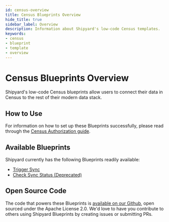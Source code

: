 ```yaml
---
id: census-overview
title: Census Blueprints Overview
hide_title: true
sidebar_label: Overview
description: Information about Shipyard's low-code Census templates.
keywords:
- census
- blueprint
- template
- overview
---
```


# Census Blueprints Overview

Shipyard's low-code Census blueprints allow users to connect their data in Census to the rest of their modern data stack.


## How to Use
For information on how to set up these Blueprints successfully, please read through the [Census Authorization guide](census-authorization.md).


## Available Blueprints
Shipyard currently has the following Blueprints readily available: 
- [Trigger Sync](census-trigger-sync.md)
- [Check Sync Status (Deprecated)](census-check-sync-status.md)

## Open Source Code
The code that powers these Blueprints is [available on our Github](https://github.com/shipyardapp/shipyard-blueprints/tree/main/shipyard_blueprints/census), open sourced under the Apache License 2.0. We'd love to have you contribute to others using Shipyard Blueprints by creating issues or submitting PRs.
